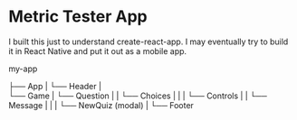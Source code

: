# Metric Tester App

I built this just to understand create-react-app. I may eventually try to build it in React Native and put it out as a mobile app.

my-app

├── App
    |
    └── Header
    |   
    └── Game
    |   └── Question
    |   |   └── Choices
    |   |
    |   └── Controls
    |   |   └── Message
    |   |
    |   └── NewQuiz (modal)
    |
    └── Footer

